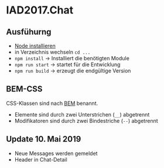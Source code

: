 # IAD2017.Chat

## Ausfühurng
* [Node installieren](https://nodejs.org/en/download/)
* in Verzeichnis wechseln `cd ...`
* `npm install` → Installiert die benötigten Module
* `npm run start` → startet für die Entwicklung
* `npm run build` → erzeugt die endgültige Version

## BEM-CSS
CSS-Klassen sind nach [BEM](https://cssguidelin.es/#bem-like-naming) benannt.
* Elemente sind durch zwei Unterstrichen (`__`) abgetrennt
* Modifikatoren sind durch zwei Bindestriche (`--`) abgetrennt


## Update 10. Mai 2019
* Neue Messages werden gemeldet
* Header in Chat-Detail
